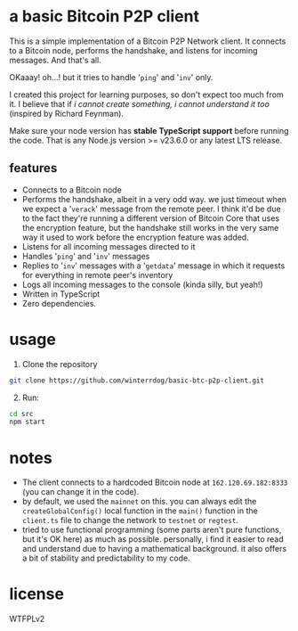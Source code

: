 # a basic Bitcoin P2P client

This is a simple implementation of a Bitcoin P2P Network client. It connects to a Bitcoin node, performs the handshake, and listens for incoming messages. And that's all.

OKaaay! oh...! but it tries to handle '`ping`' and '`inv`' only.

I created this project for learning purposes, so don't expect too much from it. I believe that if _i cannot create something, i cannot understand it too_ (inspired by Richard Feynman).

Make sure your node version has **stable TypeScript support** before running the code. That is any Node.js version >= v23.6.0 or any latest LTS release.

## features

- Connects to a Bitcoin node
- Performs the handshake, albeit in a very odd way. we just timeout when we expect a '`verack`' message from the remote peer. I think it'd be due to the fact they're running a different version of Bitcoin Core that uses the encryption feature, but the handshake still works in the very same way it used to work before the encryption feature was added.
- Listens for all incoming messages directed to it
- Handles '`ping`' and '`inv`' messages
- Replies to '`inv`' messages with a '`getdata`' message in which it requests for everything in remote peer's inventory
- Logs all incoming messages to the console (kinda silly, but yeah!)
- Written in TypeScript
- Zero dependencies.

# usage

1. Clone the repository
```bash
git clone https://github.com/winterrdog/basic-btc-p2p-client.git
```

2. Run:

```bash
cd src
npm start
```

# notes

- The client connects to a hardcoded Bitcoin node at `162.120.69.182:8333` (you can change it in the code).
- by default, we used the `mainnet` on this. you can always edit the `createGlobalConfig()` local function in the `main()` function in the `client.ts` file to change the network to `testnet` or `regtest`.
- tried to use functional programming (some parts aren't pure functions, but it's OK here) as much as possible. personally, i find it easier to read and understand due to having a mathematical background. it also offers a bit of stability and predictability to my code.

# license

WTFPLv2
